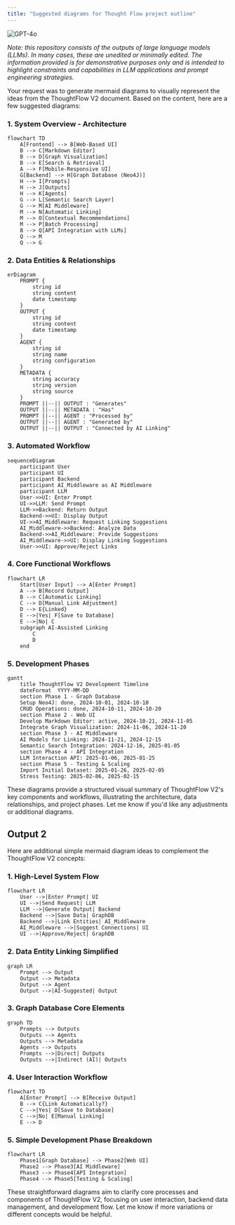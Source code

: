 ```yaml
---
title: "Suggested diagrams for Thought Flow project outline"
---
```

![GPT-4o](https://img.shields.io/badge/GPT--4o-3333FF?style=for-the-badge&logo=openai&logoColor=white)



*Note: this repository consists of the outputs of large language models (LLMs). In many cases, these are unedited or minimally edited. The information provided is for demonstrative purposes only and is intended to highlight constraints and capabilities in LLM applications and prompt engineering strategies.*


Your request was to generate mermaid diagrams to visually represent the ideas from the ThoughtFlow V2 document. Based on the content, here are a few suggested diagrams:

### 1. **System Overview - Architecture**
```mermaid
flowchart TD
    A[Frontend] --> B[Web-Based UI]
    B --> C[Markdown Editor]
    B --> D[Graph Visualization]
    B --> E[Search & Retrieval]
    A --> F[Mobile-Responsive UI]
    G[Backend] --> H[Graph Database (Neo4J)]
    H --> I[Prompts]
    H --> J[Outputs]
    H --> K[Agents]
    G --> L[Semantic Search Layer]
    G --> M[AI Middleware]
    M --> N[Automatic Linking]
    M --> O[Contextual Recommendations]
    M --> P[Batch Processing]
    B --> Q[API Integration with LLMs]
    Q --> M
    Q --> G
```

### 2. **Data Entities & Relationships**
```mermaid
erDiagram
    PROMPT {
        string id
        string content
        date timestamp
    }
    OUTPUT {
        string id
        string content
        date timestamp
    }
    AGENT {
        string id
        string name
        string configuration
    }
    METADATA {
        string accuracy
        string version
        string source
    }
    PROMPT ||--|| OUTPUT : "Generates"
    OUTPUT ||--|| METADATA : "Has"
    PROMPT ||--|| AGENT : "Processed by"
    OUTPUT ||--|| AGENT : "Generated by"
    OUTPUT ||--|| OUTPUT : "Connected by AI Linking"
```

### 3. **Automated Workflow**
```mermaid
sequenceDiagram
    participant User
    participant UI
    participant Backend
    participant AI_Middleware as AI Middleware
    participant LLM
    User->>UI: Enter Prompt
    UI->>LLM: Send Prompt
    LLM->>Backend: Return Output
    Backend->>UI: Display Output
    UI->>AI_Middleware: Request Linking Suggestions
    AI_Middleware->>Backend: Analyze Data
    Backend->>AI_Middleware: Provide Suggestions
    AI_Middleware->>UI: Display Linking Suggestions
    User->>UI: Approve/Reject Links
```

### 4. **Core Functional Workflows**
```mermaid
flowchart LR
    Start[User Input] --> A[Enter Prompt]
    A --> B[Record Output]
    B --> C[Automatic Linking]
    C --> D[Manual Link Adjustment]
    D --> E{Linked}
    E -->|Yes| F[Save to Database]
    E -->|No| C
    subgraph AI-Assisted Linking
        C
        D
    end
```

### 5. **Development Phases**
```mermaid
gantt
    title ThoughtFlow V2 Development Timeline
    dateFormat  YYYY-MM-DD
    section Phase 1 - Graph Database
    Setup Neo4J: done, 2024-10-01, 2024-10-10
    CRUD Operations: done, 2024-10-11, 2024-10-20
    section Phase 2 - Web UI
    Develop Markdown Editor: active, 2024-10-21, 2024-11-05
    Integrate Graph Visualization: 2024-11-06, 2024-11-20
    section Phase 3 - AI Middleware
    AI Models for Linking: 2024-11-21, 2024-12-15
    Semantic Search Integration: 2024-12-16, 2025-01-05
    section Phase 4 - API Integration
    LLM Interaction API: 2025-01-06, 2025-01-25
    section Phase 5 - Testing & Scaling
    Import Initial Dataset: 2025-01-26, 2025-02-05
    Stress Testing: 2025-02-06, 2025-02-15
```

These diagrams provide a structured visual summary of ThoughtFlow V2's key components and workflows, illustrating the architecture, data relationships, and project phases. Let me know if you'd like any adjustments or additional diagrams.

## Output 2

Here are additional simple mermaid diagram ideas to complement the ThoughtFlow V2 concepts:

### 1. **High-Level System Flow**
```mermaid
flowchart LR
    User -->|Enter Prompt| UI
    UI -->|Send Request| LLM
    LLM -->|Generate Output| Backend
    Backend -->|Save Data| GraphDB
    Backend -->|Link Entities| AI_Middleware
    AI_Middleware -->|Suggest Connections| UI
    UI -->|Approve/Reject| GraphDB
```

### 2. **Data Entity Linking Simplified**
```mermaid
graph LR
    Prompt --> Output
    Output --> Metadata
    Output --> Agent
    Output -->|AI-Suggested| Output
```

### 3. **Graph Database Core Elements**
```mermaid
graph TD
    Prompts --> Outputs
    Outputs --> Agents
    Outputs --> Metadata
    Agents --> Outputs
    Prompts -->|Direct| Outputs
    Outputs -->|Indirect (AI)| Outputs
```

### 4. **User Interaction Workflow**
```mermaid
flowchart TD
    A[Enter Prompt] --> B[Receive Output]
    B --> C{Link Automatically?}
    C -->|Yes| D[Save to Database]
    C -->|No| E[Manual Linking]
    E --> D
```

### 5. **Simple Development Phase Breakdown**
```mermaid
flowchart LR
    Phase1[Graph Database] --> Phase2[Web UI]
    Phase2 --> Phase3[AI Middleware]
    Phase3 --> Phase4[API Integration]
    Phase4 --> Phase5[Testing & Scaling]
```

These straightforward diagrams aim to clarify core processes and components of ThoughtFlow V2, focusing on user interaction, backend data management, and development flow. Let me know if more variations or different concepts would be helpful.